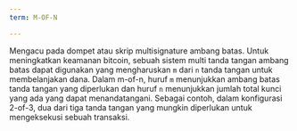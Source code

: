 ```yaml
---
term: M-OF-N

---
```

Mengacu pada dompet atau skrip multisignature ambang batas. Untuk meningkatkan keamanan bitcoin, sebuah sistem multi tanda tangan ambang batas dapat digunakan yang mengharuskan `m` dari `n` tanda tangan untuk membelanjakan dana. Dalam m-of-n, huruf `m` menunjukkan ambang batas tanda tangan yang diperlukan dan huruf `n` menunjukkan jumlah total kunci yang ada yang dapat menandatangani. Sebagai contoh, dalam konfigurasi 2-of-3, dua dari tiga tanda tangan yang mungkin diperlukan untuk mengeksekusi sebuah transaksi.